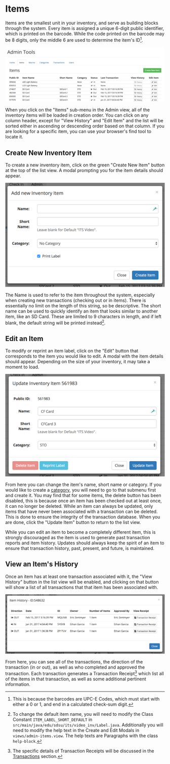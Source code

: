 # Items

Items are the smallest unit in your inventory, and serve as building blocks through the system. Every item is assigned a unique 6-digit public identifier, which is printed on the barcode. While the code printed on the barcode may be 8 digits, only the middle 6 are used to determine the item's ID[^1].

![](/assets/Admin-Items-List.png)

When you click on the "Items" sub-menu in the Admin view, all of the inventory items will be loaded in creation order. You can click on any column header, except for "View History" and "Edit Item" and the list will be sorted either in ascending or descending order based on that column. If you are looking for a specific item, you can use your browser's find tool to locate it.

## Create New Inventory Item

To create a new inventory item, click on the green "Create New Item" button at the top of the list view. A modal prompting you for the item details should appear.

![](/assets/Admin-Item-New.png)

The Name is used to refer to the item throughout the system, especially when creating new transactions \(checking out or in items\). There is essentially no limit on the length of this string, so be descriptive. The short name can be used to quickly identify an item that looks similar to another item, like an SD Card. These are limited to 9 characters in length, and if left blank, the default string will be printed instead[^2].

## Edit an Item

To modify or reprint an item label, click on the "Edit" button that corresponds to the item you would like to edit. A modal with the item details should appear. Depending on the size of your inventory, it may take a moment to load.

![](/assets/Admin-Item-Edit.png)

From here you can change the item's name, short name or category. If you would like to create a [category](/admin/categories.md), you will need to go to that submenu first and create it. You may find that for some items, the delete button has been disabled, this is because once an item has been checked out at least once, it can no longer be deleted. While an item can always be updated, only items that have never been associated with a transaction can be deleted. This is done to ensure the integrity of the transaction database. When you are done, click the "Update Item" button to return to the list view.

While you can edit an item to become a completely different item, this is strongly discouraged as the item is used to generate past transaction reports and item history. Updates should always keep the spirit of an item to ensure that transaction history, past, present, and future, is maintained.

## View an Item's History

Once an item has at least one transaction associated with it, the "View History" button in the list view will be enabled, and clicking on that button will show a list of all transactions that that item has been associated with.

![](/assets/Admin-Item-History.png)

From here, you can see all of the transactions, the direction of the transaction (in or out), as well as who completed and approved the transaction. Each transaction generates a Transaction Receipt[^3] which list all of the items in that transaction, as well as some additional pertinent information.

[^1]: This is because the barcodes are UPC-E Codes, which must start with either a 0 or 1, and end in a calculated check-sum digit.

[^2]: To change the default item name, you will need to modify the Class Constant `ITEM_LABEL_SHORT_DEFAULT` in `src/main/java/edu/sdsu/its/video_inv/Label.java`. Additionally you will need to modify the help text in the Create and Edit Modals in `views/admin-items.view`. The help texts are Paragraphs with the class `help-block`.

[^3]: The specific details of Transaction Receipts will be discussed in the [Transactions](/admin/transactions.md) section.

